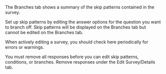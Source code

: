 The Branches tab shows a summary of the skip patterns contained in the survey.

Set up skip patterns by editing the answer options for the question you want to branch off. Skip patterns will be displayed on the Branches tab but cannot be edited on the Branches tab.

When actively editing a survey, you should check here periodically for errors or warnings.

You must remove all responses before you can edit skip patterns, conditions, or branches. Remove responses under the Edit Survey/Details tab.